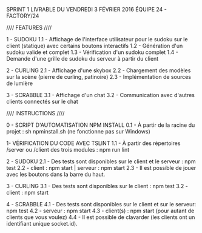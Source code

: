 SPRINT 1
LIVRABLE DU VENDREDI 3 FÉVRIER 2016
ÉQUIPE 24 - FACTORY/24

//// FEATURES ////

1 - SUDOKU
    1.1 - Affichage de l'interface utilisateur pour le sudoku sur le client (statique) avec certains boutons interactifs
    1.2 - Génération d'un sudoku valide et complet
    1.3 - Vérification d'un sudoku complet
    1.4 - Demande d'une grille de sudoku du serveur à partir du client

2 - CURLING
    2.1 - Affichage d'une skybox
    2.2 - Chargement des modèles sur la scène (pierre de curling, patinoire)
    2.3 - Implémentation de sources de lumière

3 - SCRABBLE
    3.1 - Affichage d'un chat
    3.2 - Communication avec d'autres clients connectés sur le chat

//// INSTRUCTIONS ////

0 - SCRIPT D'AUTOMATISATION NPM INSTALL
    0.1 - À partir de la racine du projet : sh npminstall.sh (ne fonctionne pas sur Windows)

1- VÉRIFICATION DU CODE AVEC TSLINT
    1.1 - À partir des répertoires /server ou /client des trois modules : npm run lint

2 - SUDOKU
    2.1 - Des tests sont disponibles sur le client et le serveur : npm test
    2.2 - client : npm start | serveur : npm start
    2.3 - Il est possible de jouer avec les boutons dans la barre du haut.

3 - CURLING
    3.1 - Des tests sont disponibles sur le client : npm test
    3.2 - client : npm start

4 - SCRABBLE
    4.1 - Des tests sont disponibles sur le client et sur le serveur: npm test
    4.2 - serveur : npm start
    4.3 - client(s) : npm start (pour autant de clients que vous voulez)
    4.4 - Il est possible de clavarder (les clients ont un identifiant unique socket.id).
